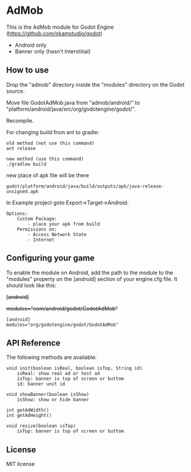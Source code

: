 AdMob
=====
This is the AdMob module for Godot Engine (https://github.com/okamstudio/godot)
- Android only
- Banner only (hasn't Interstitial)
 
How to use
----------
Drop the "admob" directory inside the "modules" directory on the Godot source.

Move file GodotAdMob.java from "admob/android/" to "platform/android/java/src/org/godotengine/godot/".

Recompile.

For changing build from ant to gradle:

	old method (not use this command)
	ant release
	
	new method (use this command)
	./gradlew build

new place of apk file will be there

	godot/platform/android/java/build/outputs/apk/java-release-unsigned.apk


In Example project goto Export->Target->Android:

	Options:
		Custom Package:
			- place your apk from build
		Permissions on:
			- Access Network State
			- Internet

Configuring your game
---------------------

To enable the module on Android, add the path to the module to the "modules" property on the [android] section of your engine.cfg file. It should look like this:

~~[android]~~

~~modules="com/android/godot/GodotAdMob"~~
	
	[android]
	modules="org/godotengine/godot/GodotAdMob"

API Reference
-------------

The following methods are available:

	void init(boolean isReal, boolean isTop, String id)
		isReal: show real ad or test ad
		isTop: banner is top of screen or buttom
		id: banner unit id
	
	void showBanner(boolean isShow)
		isShow: show or hide banner
	
	int getAdWidth()
	int getAdHeight()
	
	void resize(boolean isTop)
		isTop: banner is top of screen or buttom

License
-------------
MIT license
	
